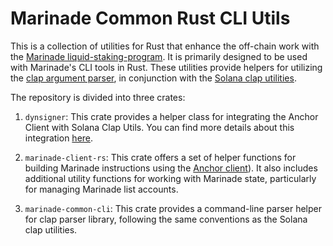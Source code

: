 # Marinade Common Rust CLI Utils

This is a collection of utilities for Rust that enhance the off-chain work with the [Marinade liquid-staking-program](https://github.com/marinade-finance/liquid-staking-program).
It is primarily designed to be used with Marinade's CLI tools in Rust. These utilities provide helpers for utilizing the [clap argument parser](https://docs.rs/clap/latest/clap/),
in conjunction with the [Solana clap utilities](https://github.com/solana-labs/solana/tree/v1.14.19/clap-utils).

The repository is divided into three crates:

1. `dynsigner`: This crate provides a helper class for integrating the Anchor Client with Solana Clap Utils. You can find more details about this integration [here](https://github.com/coral-xyz/anchor/pull/2550).

2. `marinade-client-rs`: This crate offers a set of helper functions for building Marinade instructions using the [Anchor client](https://github.com/coral-xyz/anchor/tree/master/client)). It also includes additional utility functions for working with Marinade state, particularly for managing Marinade list accounts.

3. `marinade-common-cli`: This crate provides a command-line parser helper for clap parser library, following the same conventions as the Solana clap utilities.
